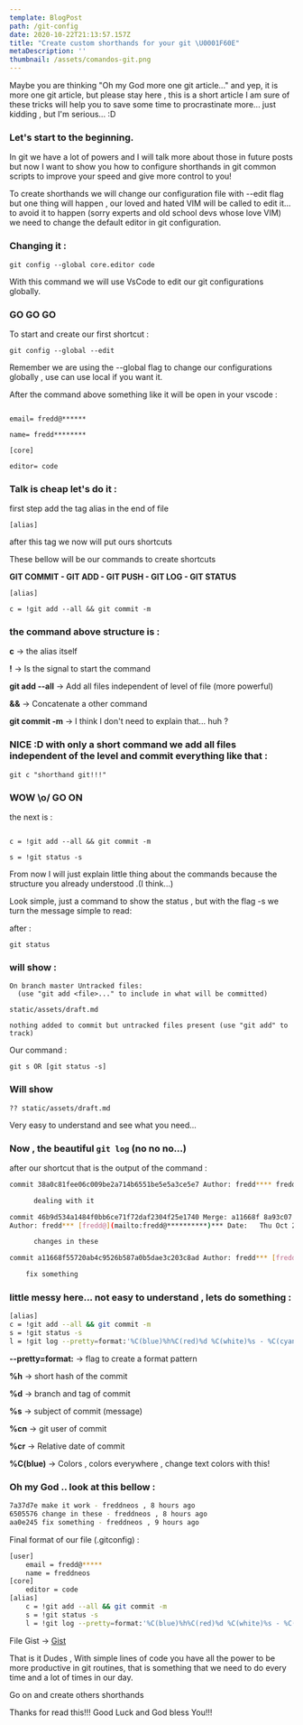 ```yaml
---
template: BlogPost
path: /git-config
date: 2020-10-22T21:13:57.157Z
title: "Create custom shorthands for your git \U0001F60E"
metaDescription: ''
thumbnail: /assets/comandos-git.png
---
```

Maybe you are thinking "Oh my God more one git article..."  and yep, it is more one git article, but please stay here , this is a short article I am sure of these tricks will help you to save some time to procrastinate more... just kidding , but I'm serious... :D



### Let's start to the beginning.

In git we have a lot of powers and I will talk more about those  in future posts but now I want to show you how to configure shorthands in git common scripts to improve your speed and give more control to you!

To create shorthands we will change our configuration file with --edit flag but one thing will happen , our loved and hated VIM will be called to edit it... to avoid it to happen (sorry experts and old school devs whose love VIM) we need to change the default editor in git configuration.

### Changing it :  

`git config --global core.editor code`

With this command we will use VsCode to edit our git configurations globally.

### GO GO GO

To start and create our first shortcut :

`git config --global --edit`

Remember we are using the --global flag to change our configurations globally , use can use local if you want it.

After the command above something like it will be open in your vscode :


```[user]

email= fredd@******

name= fredd********

[core]

editor= code
```


### Talk is cheap let's do it : 

first step add the tag alias in the end of file

`[alias]`

after this tag we now will put ours shortcuts

These bellow will be our commands to create shortcuts

**GIT COMMIT - GIT ADD - GIT PUSH - GIT LOG - GIT STATUS**

```
[alias]

c = !git add --all && git commit -m
```

### the command above structure is : 

**c** -> the alias itself

**!** -> Is the signal to start the command

**git add --all** -> Add all files independent of  level of file (more powerful)

**&&** -> Concatenate a other command

**git commit -m** -> I think I don't need to explain that... huh ?

### NICE :D with only a short command we add all files independent of the level and commit everything like that : 

`git c "shorthand git!!!"`

### WOW \o/ GO ON

the next is : 

```[alias]

c = !git add --all && git commit -m

s = !git status -s
```

From now I will just explain little thing about the commands because the structure you already understood .(I think...)

Look simple, just a command to show the status , but with the flag -s we turn the message simple to read:

after : 

`git status`

### will show :

```
On branch master Untracked files:
  (use "git add <file>..." to include in what will be committed)

static/assets/draft.md

nothing added to commit but untracked files present (use "git add" to track)
```

Our command : 

`git s OR [git status -s]`

### Will show

`?? static/assets/draft.md`

Very easy to understand and see what you need...

### Now  , the beautiful `git log` (no no no...)

after our shortcut that is the output of the command :

```bash 
commit 38a0c81fee06c009be2a714b6551be5e5a3ce5e7 Author: fredd**** fredd@*(mailto:fredd@**********)*** Date:   Thu Oct 22 16:38:36 2020 +0100

      dealing with it

commit 46b9d534a1484f0bb6ce71f72daf2304f25e1740 Merge: a11668f 8a93c07
Author: fredd*** [fredd@](mailto:fredd@**********)*** Date:   Thu Oct 22 16:18:09 2020 +0100

      changes in these

commit a11668f55720ab4c9526b587a0b5dae3c203c8ad Author: fredd*** [fredd@](mailto:fredd***********)***** Date:   Thu Oct 22 16:17:29 2020 +0100 

    fix something

```


### little messy here... not easy to understand , lets do something :


```bash
[alias]
c = !git add --all && git commit -m
s = !git status -s
l = !git log --pretty=format:'%C(blue)%h%C(red)%d %C(white)%s - %C(cyan)%cn , %C(green)%cr'

```


**--pretty=format:** -> flag to create a format pattern

**%h** -> short hash of the commit

**%d** -> branch and tag of commit

**%s** -> subject of commit (message)

**%cn** -> git user of commit

**%cr** -> Relative date of commit

**%C(blue)** -> Colors , colors everywhere , change text colors with this!

### Oh my God .. look at this bellow :

```bash
7a37d7e make it work - freddneos , 8 hours ago
6505576 change in these - freddneos , 8 hours ago
aa0e245 fix something - freddneos , 9 hours ago
```

Final format of our file (.gitconfig) : 


```bash
[user]
	email = fredd@*****
	name = freddneos
[core]
	editor = code
[alias]
	c = !git add --all && git commit -m
	s = !git status -s
	l = !git log --pretty=format:'%C(blue)%h%C(red)%d %C(white)%s - %C(cyan)%cn , %C(green)%cr'

```

File Gist ->  [Gist]("https://gist.github.com/freddneos/a650daaccdf5f5a6c03d751f70792d3a.js")

That is it Dudes , With simple lines of code you have all the power to be more productive in git routines, that is something that we need to do every time and a lot of times in our day.

Go on and create others shorthands

Thanks for read this!!!
Good Luck and God bless You!!!



